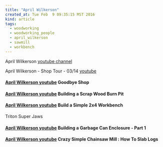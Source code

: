 ```yaml
---
title: "April Wilkerson"
created_at: Tue Feb  9 09:35:15 MST 2016
kind: article
tags:
  - woodworking
  - woodworking_people
  - april_wilkerson
  - sawmill
  - workbench
---
```


April Wilkerson  <a href="https://www.youtube.com/channel/UC4v2tQ8GqP0RbmAzhp4IFkQ" target="_blank">youtube channel</a>

April Wilkerson - Shop Tour - 03/14 <a href="https://www.youtube.com/watch?v=RisF6atF07Q" target="_blank">youtube</a>

<h4>
  <a href="https://www.youtube.com/watch?v=pqKkXpx52zA" target="_blank">April Wilkerson youtube</a>
  Goodbye Shop
</h4>

<h4>
  <a href="https://www.youtube.com/watch?v=c5Zcuv79-IM" target="_blank">April Wilkerson youtube</a>
  Building a Scrap Wood Burn Pit
</h4>

<h4>
  <a href="https://www.youtube.com/watch?v=-qxvdl3qoq0" target="_blank">April Wilkerson youtube</a>
  Build a Simple 2x4 Workbench
</h4>

Triton Super Jaws

<h4>
  <a href="https://www.youtube.com/watch?v=jpWfh-DX46o" target="_blank">April Wilkerson youtube</a>
  Building a Garbage Can Enclosure - Part 1
</h4>

<h4>
  <a href="https://www.youtube.com/watch?v=581KA3TZtGc" target="_blank">April Wilkerson youtube</a>
  Crazy Simple Chainsaw Mill : How To Slab Logs
</h4>

<!--
html boilerplate fragments
<a href="" target="_blank"></a>
<a name=""></a>
<img src="" width="400px">
<ul>
  <li></li>
  <li><a href="" target="_blank"></a></li>
</ul>
<pre>
</pre>
<p style="margin-bottom: 2em;"></p>
<hr style="border: 0; height: 3px; background: #333; background-image: linear-gradient(to right, #ccc, #333, #ccc);">
<pre><code>
</code></pre>
<math xmlns='http://www.w3.org/1998/Math/MathML' display='block'>
</math>
:-->
